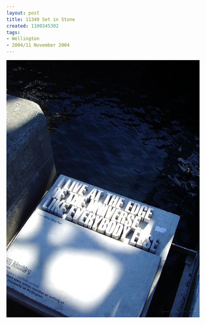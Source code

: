 ```yaml
---
layout: post
title: 11349 Set in Stone
created: 1100345302
tags:
- Wellington
- 2004/11 November 2004
---
```


<img src="/image/images/11349_set_in_stone-1507.jpg"/>

